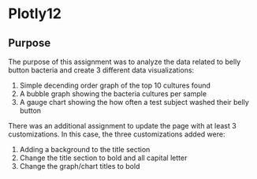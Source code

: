 # Plotly12
## Purpose

The purpose of this assignment was to analyze the data related to belly button bacteria and create 3 different data visualizations:
  1. Simple decending order graph of the top 10 cultures found
  2. A bubble graph showing the bacteria cultures per sample
  3. A gauge chart showing the how often a test subject washed their belly button

There was an additional assignment to update the page with at least 3 customizations.  In this case, the three customizations added were:
  1. Adding a background to the title section
  2. Change the title section to bold and all capital letter
  3. Change the graph/chart titles to bold
  
  
  
